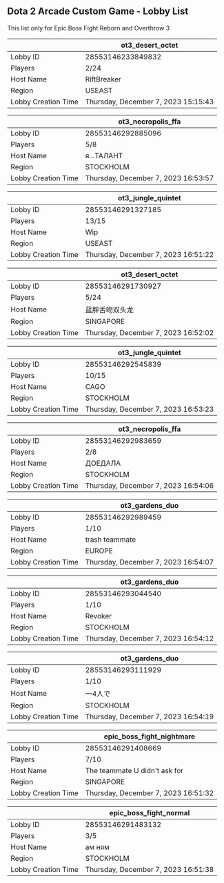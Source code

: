 ## Dota 2 Arcade Custom Game - Lobby List

This list only for Epic Boss Fight Reborn and Overthrow 3

|  | ot3_desert_octet |
| ------ | ------ |
| Lobby ID | 28553146233849832 |
| Players | 2/24 |
| Host Name | RiftBreaker |
| Region | USEAST |
| Lobby Creation Time | Thursday, December 7, 2023 15:15:43 |


|  | ot3_necropolis_ffa |
| ------ | ------ |
| Lobby ID | 28553146292885096 |
| Players | 5/8 |
| Host Name | я...ТАЛАНТ |
| Region | STOCKHOLM |
| Lobby Creation Time | Thursday, December 7, 2023 16:53:57 |


|  | ot3_jungle_quintet |
| ------ | ------ |
| Lobby ID | 28553146291327185 |
| Players | 13/15 |
| Host Name | Wip |
| Region | USEAST |
| Lobby Creation Time | Thursday, December 7, 2023 16:51:22 |


|  | ot3_desert_octet |
| ------ | ------ |
| Lobby ID | 28553146291730927 |
| Players | 5/24 |
| Host Name | 蓝胖舌吻双头龙 |
| Region | SINGAPORE |
| Lobby Creation Time | Thursday, December 7, 2023 16:52:02 |


|  | ot3_jungle_quintet |
| ------ | ------ |
| Lobby ID | 28553146292545839 |
| Players | 10/15 |
| Host Name | CAGO |
| Region | STOCKHOLM |
| Lobby Creation Time | Thursday, December 7, 2023 16:53:23 |


|  | ot3_necropolis_ffa |
| ------ | ------ |
| Lobby ID | 28553146292983659 |
| Players | 2/8 |
| Host Name | ДОЕДАЛА |
| Region | STOCKHOLM |
| Lobby Creation Time | Thursday, December 7, 2023 16:54:06 |


|  | ot3_gardens_duo |
| ------ | ------ |
| Lobby ID | 28553146292989459 |
| Players | 1/10 |
| Host Name | trash teammate |
| Region | EUROPE |
| Lobby Creation Time | Thursday, December 7, 2023 16:54:07 |


|  | ot3_gardens_duo |
| ------ | ------ |
| Lobby ID | 28553146293044540 |
| Players | 1/10 |
| Host Name | Revoker |
| Region | STOCKHOLM |
| Lobby Creation Time | Thursday, December 7, 2023 16:54:12 |


|  | ot3_gardens_duo |
| ------ | ------ |
| Lobby ID | 28553146293111929 |
| Players | 1/10 |
| Host Name | 一4人で |
| Region | STOCKHOLM |
| Lobby Creation Time | Thursday, December 7, 2023 16:54:19 |


|  | epic_boss_fight_nightmare |
| ------ | ------ |
| Lobby ID | 28553146291408669 |
| Players | 7/10 |
| Host Name | The teammate U didn't ask for |
| Region | SINGAPORE |
| Lobby Creation Time | Thursday, December 7, 2023 16:51:32 |


|  | epic_boss_fight_normal |
| ------ | ------ |
| Lobby ID | 28553146291483132 |
| Players | 3/5 |
| Host Name | ам ням |
| Region | STOCKHOLM |
| Lobby Creation Time | Thursday, December 7, 2023 16:51:38 |


